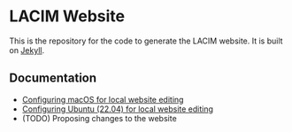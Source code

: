 # LACIM Website

This is the repository for the code to generate the LACIM website.
It is built on [Jekyll](https://jekyllrb.com).

## Documentation

 * [Configuring macOS for local website editing](_doc/website-development-on-macos.md)
 * [Configuring Ubuntu (22.04) for local website editing](_doc/website-development-on-ubuntu-22.04.md)
 * (TODO) Proposing changes to the website
